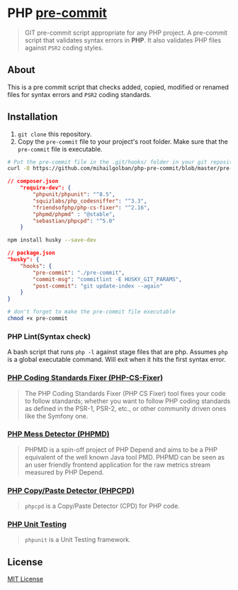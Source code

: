 # PHP [pre-commit](https://git-scm.com/book/en/v2/Customizing-Git-Git-Hooks)

> GIT pre-commit script appropriate for any PHP project.
> A pre-commit script that validates syntax errors in **PHP**. It also validates PHP files against `PSR2` coding styles.

## About

This is a pre commit script that checks added, copied, modified or renamed files for syntax errors and `PSR2` coding standards.

## Installation

1. `git clone` this repository.
2. Copy the `pre-commit` file to your project's root folder. Make sure that the `pre-commit` file is executable.

```bash
# Put the pre-commit file in the .git/hooks/ folder in your git repository.
curl -O https://github.com/mihailgolban/php-pre-commit/blob/master/pre-commit
```
```json
// composer.json
    "require-dev": {
        "phpunit/phpunit": "^8.5",
        "squizlabs/php_codesniffer": "^3.3",
        "friendsofphp/php-cs-fixer": "^2.16",
        "phpmd/phpmd" : "@stable",
        "sebastian/phpcpd": "^5.0"
    }
```
```bash
npm install husky --save-dev
```
```json
// package.json
"husky": {
	"hooks": {
		"pre-commit": "./pre-commit",
		"commit-msg": "commitlint -E HUSKY_GIT_PARAMS",
		"post-commit": "git update-index --again"
	}
}
```
```bash
# don't forget to make the pre-commit file executable
chmod +x pre-commit
```

### PHP Lint(Syntax check)

A bash script that runs `php -l` against stage files that are php. Assumes `php` is a global executable command. Will exit when it hits the first syntax error.


### [PHP Coding Standards Fixer (PHP-CS-Fixer)](https://github.com/FriendsOfPHP/PHP-CS-Fixer#installation)

> The PHP Coding Standards Fixer (PHP CS Fixer) tool fixes your code to follow standards; whether you want to follow PHP coding standards as defined in the PSR-1, PSR-2, etc., or other community driven ones like the Symfony one.

### [PHP Mess Detector (PHPMD)](https://phpmd.org/download/index.html)

> PHPMD is a spin-off project of PHP Depend and aims to be a PHP equivalent of the well known Java tool PMD. PHPMD can be seen as an user friendly frontend application for the raw metrics stream measured by PHP Depend.

### [PHP Copy/Paste Detector (PHPCPD)](https://github.com/sebastianbergmann/phpcpd)

> `phpcpd` is a Copy/Paste Detector (CPD) for PHP code.

### [PHP Unit Testing](https://github.com/sebastianbergmann/phpunit/)

> `phpunit` is a Unit Testing framework.

## License

[MIT License](https://github.com/mihailgolban/php-pre-commit/blob/master/LICENSE)
